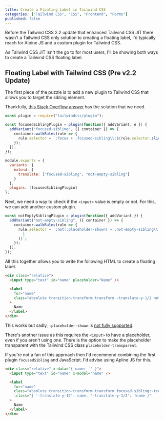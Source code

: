 ```yaml
---
title: Create a Floating Label in Tailwind CSS
categories: ["Tailwind CSS", "CSS", "Frontend", "Forms"]
published: false
---
```


Before the Tailwind CSS 2.2 update that enhanced Tailwind CSS JIT there wasn't a Tailwind CSS only solution to creating a floating label, I'd typically reach for Alpine JS and a custom plugin for Tailwind CSS.

As Tailwind CSS JIT isn't the go to for most users, I'll be showing both ways to create a Tailwind CSS floating label.

## Floating Label with Tailwind CSS (Pre v2.2 Update)

The first piece of the puzzle is to add a new plugin to Tailwind CSS that allows you to target the sibling element.

Thankfully, [this Stack Overflow answer](https://stackoverflow.com/a/65321069) has the solution that we need.

```js
const plugin = require("tailwindcss/plugin");

const focusedSiblingPlugin = plugin(function({ addVariant, e }) {
  addVariant("focused-sibling", ({ container }) => {
    container.walkRules(rule => {
      rule.selector = `:focus + .focused-sibling\\:${rule.selector.slice(1)}`;
    });
  });
});

module.exports = {
  variants: {
    extend: {
      translate: ["focused-sibling", "not-empty-sibling"]
    }
  },
  plugins: [focusedSiblingPlugin]
};
```

Next, we need a way to check if the `<input>` value is empty or not. For this, we can add another custom plugin.

```js
const notEmptySiblingPlugin = plugin(function({ addVariant }) {
  addVariant("not-empty-sibling", ({ container }) => {
    container.walkRules(rule => {
      rule.selector = `:not(:placeholder-shown) + .not-empty-sibling\\:${rule.selector.slice(
        1
      )}`;
    });
  });
});
```

All this together allows you to write the following HTML to create a floating label.

```html
<div class="relative">
  <input type="text" id="name" placeholder="Name" />

  <label
    for="name"
    class="absolute transition-transform transform -translate-y-1/2 not-empty-sibling:-translate-y-12 focused-sibling:-translate-y-12 top-1/2 left-2"
  >
    Name
  </label>
</div>
```

This works but sadly, `:placeholder-shown` is [not fully supported](https://caniuse.com/?search=placeholder-shown).

There's another issue as this requires the `<input>` to have a placeholder, even if you aren't using one. There is the option to make the placeholder transparent with the Tailwind CSS class `placeholder-transparent`.

If you're not a fan of this approach then I'd recommend combining the first plugin `focusedSibling` and JavaScript. I'd advise using Apline JS for this.

```html
<div class="relative" x-data="{ name: '' }">
  <input type="text" id="name" x-model="name" />

  <label
    for="name"
    class="absolute transition-transform transform focused-sibling:-translate-y-12 top-1/2 left-2"
    :class="{ '-translate-y-12': name, '-translate-y-1/2': !name }"
  >
    Name
  </label>
</div>
```
